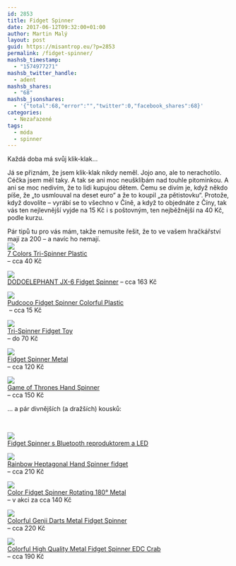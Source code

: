 ```yaml
---
id: 2853
title: Fidget Spinner
date: 2017-06-12T09:32:00+01:00
author: Martin Malý
layout: post
guid: https://misantrop.eu/?p=2853
permalink: /fidget-spinner/
mashsb_timestamp:
  - "1574977271"
mashsb_twitter_handle:
  - adent
mashsb_shares:
  - "68"
mashsb_jsonshares:
  - '{"total":68,"error":"","twitter":0,"facebook_shares":68}'
categories:
  - Nezařazené
tags:
  - móda
  - spinner
---
```

Každá doba má svůj klik-klak&#8230;

<!--more-->

Já se přiznám, že jsem klik-klak nikdy neměl. Jojo ano, ale to nerachotilo. Céčka jsem měl taky. A tak se ani moc neušklíbám nad touhle pitominkou. A ani se moc nedivím, že to lidi kupujou dětem. Čemu se divím je, když někdo píše, že &#8222;to usmlouval na deset euro&#8220; a že to koupil &#8222;za pětistovku&#8220;. Protože, když dovolíte &#8211; vyrábí se to všechno v Číně, a když to objednáte z Číny, tak vás ten nejlevnější vyjde na 15 Kč i s poštovným, ten nejběžnější na 40 Kč, podle kurzu.

Pár tipů tu pro vás mám, takže nemusíte řešit, že to ve vašem hračkářství mají za 200 &#8211; a navíc ho nemají.  
<a href="https://s.click.aliexpress.com/e/IuzrZJY" target="_parent"><img src="//ae01.alicdn.com/kf/HTB1njkoQVXXXXadapXXq6xXFXXXv/leadingStar-7-Colors-Tri-font-b-Spinner-b-font-Plastic-EDC-Hand-font-b-Spinner-b.jpg_220x220.jpg" /><span style="display: block;">7 Colors Tri-Spinner Plastic</span></a> &#8211; cca 40 Kč

<a href="https://s.click.aliexpress.com/e/BQrnUnm" target="_parent"><img src="//ae01.alicdn.com/kf/HTB1ERaGRXXXXXXMaXXXq6xXFXXXt/DODOELEPHANT-JX-6-Rainbow-font-b-Fidget-b-font-font-b-Spinner-b-font-Finger-font.jpg_220x220.jpg" /></a><span style="display: block;"><a href="https://s.click.aliexpress.com/e/BQrnUnm" target="_parent">DODOELEPHANT JX-6 Fidget Spinner</a> &#8211; cca 163 Kč</span>

<a href="https://s.click.aliexpress.com/e/EEyVZ7A" target="_parent"><img src="//ae01.alicdn.com/kf/HTB176erRFXXXXczXpXXq6xXFXXXB/Pudcoco-font-b-Fidget-b-font-font-b-Spinner-b-font-Colorful-Plastic-Hand-font-b.jpg_220x220.jpg" /><span style="display: block;">Pudcoco Fidget Spinner Colorful Plastic</span></a> &#8211; cca 15 Kč

<a href="https://s.click.aliexpress.com/e/yJqBQrB" target="_parent"><img src="//ae01.alicdn.com/kf/HTB1kGvwRFXXXXcpXVXXq6xXFXXXm/New-Hand-font-b-Spinner-b-font-font-b-Fidget-b-font-font-b-Spinner-b.jpg_220x220.jpg" /><span style="display: block;">Tri-Spinner Fidget Toy</span></a> &#8211; do 70 Kč

<a href="https://s.click.aliexpress.com/e/RBMnmq3" target="_parent"><img src="//ae01.alicdn.com/kf/HTB1YbdiQVXXXXbEXVXXq6xXFXXXW/2017-font-b-Fidget-b-font-Toys-Pattern-Hand-font-b-Spinner-b-font-Metal-font.jpg_220x220.jpg" /><span style="display: block;">Fidget Spinner Metal</span></a> &#8211; cca 120 Kč

<a href="https://s.click.aliexpress.com/e/eynuNjU" target="_parent"><img src="//ae01.alicdn.com/kf/HTB1oSmARXXXXXcnXVXXq6xXFXXX4/Hot-Sale-Game-of-Thrones-Hand-Spinner-Metal-Finger-Stress-Relief-Tri-Spinner-font-b-Dragon.jpg_220x220.jpg" /><span style="display: block;">Game of Thrones Hand Spinner</span></a> &#8211; cca 150 Kč

&#8230; a pár divnějších (a dražších) kousků:

&nbsp;

<a href="https://s.click.aliexpress.com/e/vFEQ3jU" target="_parent"><img src="//ae01.alicdn.com/kf/HTB1EhiSSXXXXXXlaFXXq6xXFXXXr/Fidget-font-b-Spinner-b-font-font-b-Bluetooth-b-font-Speaker-LED-Toy-Tri-Fidget.jpg_220x220.jpg" /><span style="display: block;">Fidget Spinner s Bluetooth reproduktorem a LED</span></a>

<a href="https://s.click.aliexpress.com/e/MbY7EYB" target="_parent"><img src="//ae01.alicdn.com/kf/HTB1luVBRXXXXXacXFXXq6xXFXXXt/Rainbow-Heptagonal-Hand-font-b-Spinner-b-font-font-b-fidget-b-font-Zinc-Alloy-Metal.jpg_220x220.jpg" /><span style="display: block;">Rainbow Heptagonal Hand Spinner fidget</span></a> &#8211; cca 210 Kč

<a href="https://s.click.aliexpress.com/e/vNVz3JI" target="_parent"><img src="//ae01.alicdn.com/kf/HTB1EVy8QVXXXXaHXpXXq6xXFXXXh/Colorful-font-b-Fidget-b-font-font-b-Spinner-b-font-alloy-rainbow-120-180s-Metal.jpg_220x220.jpg" /><span style="display: block;">Color Fidget Spinner Rotating 180° Metal</span></a> &#8211; v akci za cca 140 Kč

<a href="https://s.click.aliexpress.com/e/iYRVfQv" target="_parent"><img src="//ae01.alicdn.com/kf/HTB1c63SQVXXXXcWXVXXq6xXFXXXc/Colorful-Genji-Darts-Hand-font-b-spinners-b-font-Metal-font-b-Fidget-b-font-font.jpg_220x220.jpg" /><span style="display: block;">Colorful Genji Darts Metal Fidget Spinner</span></a> &#8211; cca 220 Kč

<a href="https://s.click.aliexpress.com/e/bubaQrz" target="_parent"><img src="//ae01.alicdn.com/kf/HTB1BNEpRXXXXXcKaXXXq6xXFXXXR/-LONSUN-Multicolor-High-Quality-Metal-font-b-Fidget-b-font-font-b-Spinner-b-font.jpg_220x220.jpg" /><span style="display: block;">Colorful High Quality Metal Fidget Spinner EDC Crab</span></a> &#8211; cca 190 Kč